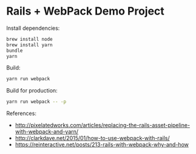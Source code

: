 # Rails + WebPack Demo Project

Install dependencies:

``` bash
brew install node
brew install yarn
bundle
yarn
```

Build:

``` bash
yarn run webpack
```

Build for production:

``` bash
yarn run webpack -- -p
```

References:

- http://pixelatedworks.com/articles/replacing-the-rails-asset-pipeline-with-webpack-and-yarn/
- http://clarkdave.net/2015/01/how-to-use-webpack-with-rails/
- https://reinteractive.net/posts/213-rails-with-webpack-why-and-how
